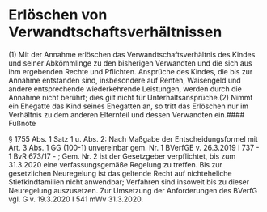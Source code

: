 # Erlöschen von Verwandtschaftsverhältnissen

(1) Mit der Annahme erlöschen das Verwandtschaftsverhältnis des Kindes und seiner Abkömmlinge zu den bisherigen Verwandten und die sich aus ihm ergebenden Rechte und Pflichten. Ansprüche des Kindes, die bis zur Annahme entstanden sind, insbesondere auf Renten, Waisengeld und andere entsprechende wiederkehrende Leistungen, werden durch die Annahme nicht berührt; dies gilt nicht für Unterhaltsansprüche.(2) Nimmt ein Ehegatte das Kind seines Ehegatten an, so tritt das Erlöschen nur im Verhältnis zu dem anderen Elternteil und dessen Verwandten ein.#### Fußnote

§ 1755 Abs. 1 Satz 1 u. Abs. 2: Nach Maßgabe der Entscheidungsformel mit Art. 3 Abs. 1 GG (100-1) unvereinbar gem. Nr. 1 BVerfGE v. 26.3.2019 I 737 - 1 BvR 673/17 - ; Gem. Nr. 2 ist der Gesetzgeber verpflichtet, bis zum 31.3.2020 eine verfassungsgemäße Regelung zu treffen. Bis zur gesetzlichen Neuregelung ist das geltende Recht auf nichteheliche Stiefkindfamilien nicht anwendbar; Verfahren sind insoweit bis zu dieser Neuregelung auszusetzen. Zur Umsetzung der Anforderungen des BVerfG vgl. G v. 19.3.2020 I 541 mWv 31.3.2020. 

